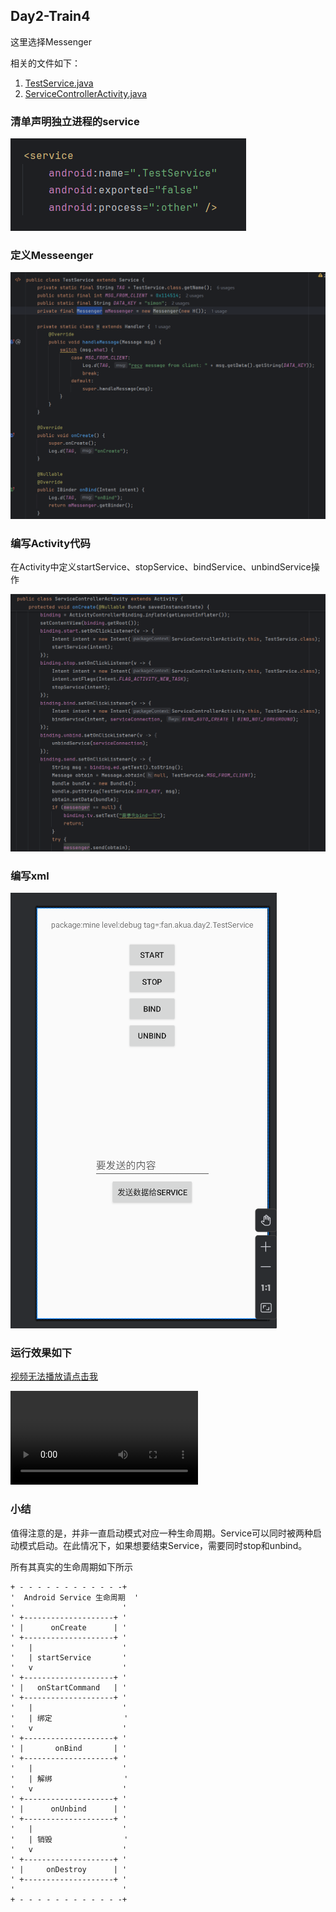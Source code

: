 ## Day2-Train4

这里选择Messenger

相关的文件如下：
1. [TestService.java](https://partner-gitlab.mioffice.cn/nj-trainingcollege/miclassroom240819/androidgroup4/tanzhehao/homework/-/blob/main/day2/app/src/main/java/fan/akua/day2/service/TestService.java)
2. [ServiceControllerActivity.java](https://partner-gitlab.mioffice.cn/nj-trainingcollege/miclassroom240819/androidgroup4/tanzhehao/homework/-/blob/main/day2/app/src/main/aidl/fan/akua/day2/activities/ServiceControllerActivity.java)

### 清单声明独立进程的service

![声明](pic/363679201881219.png)

### 定义Messeenger

![代码实现](pic/397402958037165.png)

### 编写Activity代码

在Activity中定义startService、stopService、bindService、unbindService操作

![Activity代码](pic/76422441705956.png)

### 编写xml

![xml](pic/67833437198366.png)

### 运行效果如下

[视频无法播放请点击我](https://partner-gitlab.mioffice.cn/nj-trainingcollege/miclassroom240819/androidgroup4/tanzhehao/homework/-/tree/main/day2/pic/20240820_140349.mp4)

<div>
    <video src="pic/20240820_140349.mp4"></video>
</div>

### 小结
值得注意的是，并非一直启动模式对应一种生命周期。Service可以同时被两种启动模式启动。在此情况下，如果想要结束Service，需要同时stop和unbind。

所有其真实的生命周期如下所示

```text
+ - - - - - - - - - - - -+
'  Android Service 生命周期  '
'                        '
' +--------------------+ '
' |      onCreate      | '
' +--------------------+ '
'   |                    '
'   | startService       '
'   v                    '
' +--------------------+ '
' |   onStartCommand   | '
' +--------------------+ '
'   |                    '
'   | 绑定                '
'   v                    '
' +--------------------+ '
' |       onBind       | '
' +--------------------+ '
'   |                    '
'   | 解绑                '
'   v                    '
' +--------------------+ '
' |      onUnbind      | '
' +--------------------+ '
'   |                    '
'   | 销毁                '
'   v                    '
' +--------------------+ '
' |     onDestroy      | '
' +--------------------+ '
'                        '
+ - - - - - - - - - - - -+
```